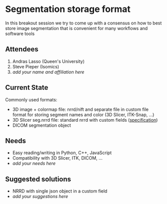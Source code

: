 # Segmentation storage format

In this breakout session we try to come up with a consensus on how to best store image segmentation that is convenient for many workflows and software tools

## Attendees
1. Andras Lasso (Queen's University)
1. Steve Pieper (Isomics)
1. _add your name and affiliation here_

## Current State

Commonly used formats:
- 3D image + colormap file: nrrd/nift and separate file in custom file format for storing segment names and color (3D Slicer, ITK-Snap, ...)
- 3D Slicer seg.nrrd file: standard nrrd with custom fields ([specification](https://github.com/Slicer/Slicer/blob/master/Libs/MRML/Core/vtkMRMLSegmentationStorageNode.h#L68-L102))
- DICOM segmentation object

## Needs

- Easy reading/writing in Python, C++, JavaScript
- Compatibility with 3D Slicer, ITK, DICOM, ...
- _add your needs here_

## Suggested solutions

- NRRD with single json object in a custom field
- _add your suggestions here_
